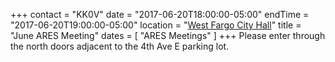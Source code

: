 +++
contact = "KK0V"
date = "2017-06-20T18:00:00-05:00"
endTime = "2017-06-20T19:00:00-05:00"
location = "[West Fargo City Hall](/places/west-fargo-city-hall/)"
title = "June ARES Meeting"
dates = [ "ARES Meetings" ]
+++
Please enter through the north
doors adjacent to the 4th Ave E parking lot.
